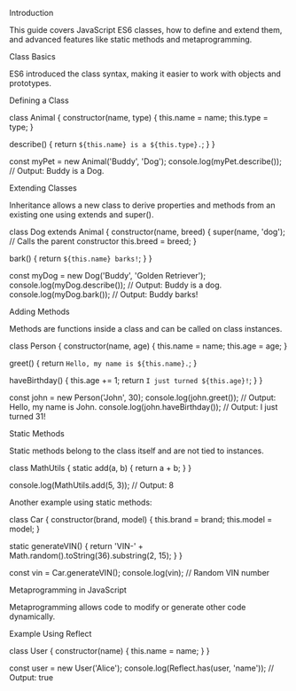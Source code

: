 
Introduction

This guide covers JavaScript ES6 classes, how to define and extend them, and advanced features like static methods and metaprogramming.

Class Basics

ES6 introduced the class syntax, making it easier to work with objects and prototypes.

Defining a Class

class Animal {
  constructor(name, type) {
    this.name = name;
    this.type = type;
  }

  describe() {
    return `${this.name} is a ${this.type}.`;
  }
}

const myPet = new Animal('Buddy', 'Dog');
console.log(myPet.describe()); // Output: Buddy is a Dog.

Extending Classes

Inheritance allows a new class to derive properties and methods from an existing one using extends and super().

class Dog extends Animal {
  constructor(name, breed) {
    super(name, 'dog'); // Calls the parent constructor
    this.breed = breed;
  }

  bark() {
    return `${this.name} barks!`;
  }
}

const myDog = new Dog('Buddy', 'Golden Retriever');
console.log(myDog.describe()); // Output: Buddy is a dog.
console.log(myDog.bark()); // Output: Buddy barks!

Adding Methods

Methods are functions inside a class and can be called on class instances.

class Person {
  constructor(name, age) {
    this.name = name;
    this.age = age;
  }

  greet() {
    return `Hello, my name is ${this.name}.`;
  }

  haveBirthday() {
    this.age += 1;
    return `I just turned ${this.age}!`;
  }
}

const john = new Person('John', 30);
console.log(john.greet()); // Output: Hello, my name is John.
console.log(john.haveBirthday()); // Output: I just turned 31!

Static Methods

Static methods belong to the class itself and are not tied to instances.

class MathUtils {
  static add(a, b) {
    return a + b;
  }
}

console.log(MathUtils.add(5, 3)); // Output: 8

Another example using static methods:

class Car {
  constructor(brand, model) {
    this.brand = brand;
    this.model = model;
  }

  static generateVIN() {
    return 'VIN-' + Math.random().toString(36).substring(2, 15);
  }
}

const vin = Car.generateVIN();
console.log(vin); // Random VIN number

Metaprogramming in JavaScript

Metaprogramming allows code to modify or generate other code dynamically.

Example Using Reflect

class User {
  constructor(name) {
    this.name = name;
  }
}

const user = new User('Alice');
console.log(Reflect.has(user, 'name')); // Output: true
